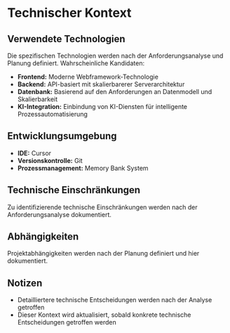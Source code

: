 # Technischer Kontext

## Verwendete Technologien
Die spezifischen Technologien werden nach der Anforderungsanalyse und Planung definiert. Wahrscheinliche Kandidaten:

- **Frontend:** Moderne Webframework-Technologie
- **Backend:** API-basiert mit skalierbarerer Serverarchitektur
- **Datenbank:** Basierend auf den Anforderungen an Datenmodell und Skalierbarkeit
- **KI-Integration:** Einbindung von KI-Diensten für intelligente Prozessautomatisierung

## Entwicklungsumgebung
- **IDE:** Cursor
- **Versionskontrolle:** Git
- **Prozessmanagement:** Memory Bank System

## Technische Einschränkungen
Zu identifizierende technische Einschränkungen werden nach der Anforderungsanalyse dokumentiert.

## Abhängigkeiten
Projektabhängigkeiten werden nach der Planung definiert und hier dokumentiert.

## Notizen
- Detailliertere technische Entscheidungen werden nach der Analyse getroffen
- Dieser Kontext wird aktualisiert, sobald konkrete technische Entscheidungen getroffen werden 
